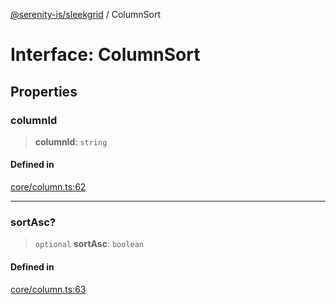 [@serenity-is/sleekgrid](../README.md) / ColumnSort

# Interface: ColumnSort

## Properties

### columnId

> **columnId**: `string`

#### Defined in

[core/column.ts:62](https://github.com/serenity-is/sleekgrid/blob/master/src/core/column.ts#L62)

***

### sortAsc?

> `optional` **sortAsc**: `boolean`

#### Defined in

[core/column.ts:63](https://github.com/serenity-is/sleekgrid/blob/master/src/core/column.ts#L63)
